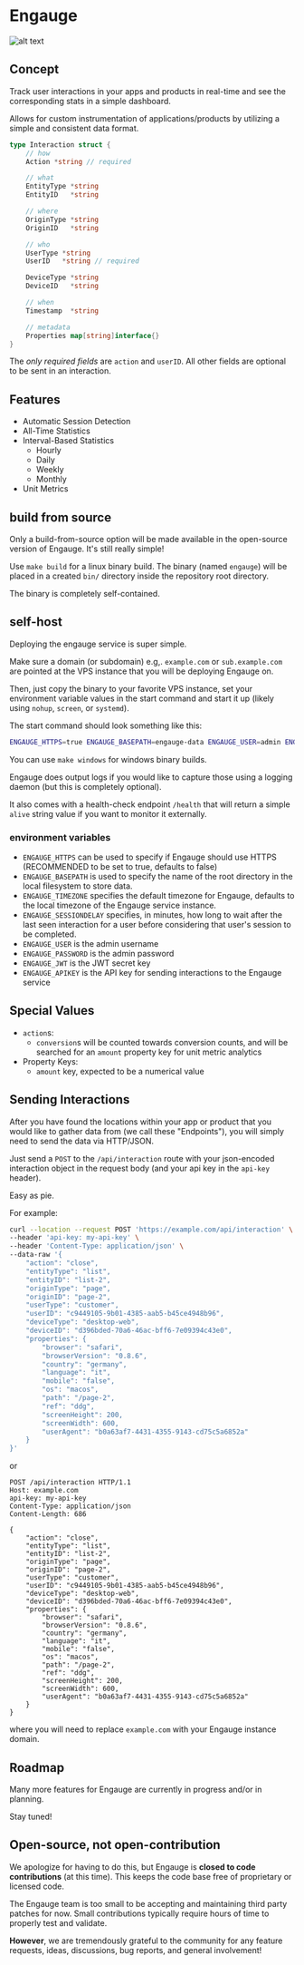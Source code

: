 # Engauge

![alt text](./.github/screenshot.png)

## Concept

Track user interactions in your apps and products in real-time and see the corresponding stats in a simple dashboard.

Allows for custom instrumentation of applications/products by utilizing a simple and consistent data format.

<!-- Interactions format -->
```go
type Interaction struct {
    // how
	Action *string // required

	// what
	EntityType *string
	EntityID   *string

	// where
	OriginType *string
	OriginID   *string

    // who
	UserType *string
	UserID   *string // required

	DeviceType *string
	DeviceID   *string

	// when
	Timestamp  *string

	// metadata
	Properties map[string]interface{}
}
```

The *only required fields* are `action` and `userID`. All other fields are optional to be sent in an interaction.

## Features

- Automatic Session Detection
- All-Time Statistics
- Interval-Based Statistics
  - Hourly
  - Daily
  - Weekly
  - Monthly
- Unit Metrics

## build from source

Only a build-from-source option will be made available in the open-source version of Engauge. It's still really simple!

Use `make build` for a linux binary build. The binary (named `engauge`) will be placed in a created `bin/` directory inside the repository root directory.

The binary is completely self-contained.

## self-host

Deploying the engauge service is super simple.

Make sure a domain (or subdomain) e.g,. `example.com` or `sub.example.com` are pointed at the VPS instance that you will be deploying Engauge on.

Then, just copy the binary to your favorite VPS instance, set your environment variable values in the start command and start it up (likely using `nohup`, `screen`, or `systemd`).

The start command should look something like this:

```sh
ENGAUGE_HTTPS=true ENGAUGE_BASEPATH=engauge-data ENGAUGE_USER=admin ENGAUGE_PASSWORD=my-super-secret-admin-p@$$WorD! ENGAUGE_JWT=jwt-secret-key ENGAUGE_APIKEY=my-secret-api-key ./engauge
```

You can use `make windows` for windows binary builds.

Engauge does output logs if you would like to capture those using a logging daemon (but this is completely optional).

It also comes with a health-check endpoint `/health` that will return a simple `alive` string value if you want to monitor it externally.

### environment variables

- `ENGAUGE_HTTPS` can be used to specify if Engauge should use HTTPS (RECOMMENDED to be set to true, defaults to false)
- `ENGAUGE_BASEPATH` is used to specify the name of the root directory in the local filesystem to store data.
- `ENGAUGE_TIMEZONE` specifies the default timezone for Engauge, defaults to the local timezone of the Engauge service instance.
- `ENGAUGE_SESSIONDELAY` specifies, in minutes, how long to wait after the last seen interaction for a user before considering that user's session to be completed.
- `ENGAUGE_USER` is the admin username
- `ENGAUGE_PASSWORD` is the admin password
- `ENGAUGE_JWT` is the JWT secret key
- `ENGAUGE_APIKEY` is the API key for sending interactions to the Engauge service

## Special Values

- `action`s:
  - `conversion`s will be counted towards conversion counts, and will be searched for an `amount` property key for unit metric analytics
- Property Keys:
  - `amount` key, expected to be a numerical value

## Sending Interactions

After you have found the locations within your app or product that you would like to gather data from (we call these "Endpoints"), you will simply need to send the data via HTTP/JSON.

Just send a `POST` to the `/api/interaction` route with your json-encoded interaction object in the request body (and your api key in the `api-key` header).

Easy as pie.

For example:

```sh
curl --location --request POST 'https://example.com/api/interaction' \
--header 'api-key: my-api-key' \
--header 'Content-Type: application/json' \
--data-raw '{
    "action": "close",
    "entityType": "list",
    "entityID": "list-2",
    "originType": "page",
    "originID": "page-2",
    "userType": "customer",
    "userID": "c9449105-9b01-4385-aab5-b45ce4948b96",
    "deviceType": "desktop-web",
    "deviceID": "d396bded-70a6-46ac-bff6-7e09394c43e0",
    "properties": {
        "browser": "safari",
        "browserVersion": "0.8.6",
        "country": "germany",
        "language": "it",
        "mobile": "false",
        "os": "macos",
        "path": "/page-2",
        "ref": "ddg",
        "screenHeight": 200,
        "screenWidth": 600,
        "userAgent": "b0a63af7-4431-4355-9143-cd75c5a6852a"
    }
}'
```

or

```http
POST /api/interaction HTTP/1.1
Host: example.com
api-key: my-api-key
Content-Type: application/json
Content-Length: 686

{
    "action": "close",
    "entityType": "list",
    "entityID": "list-2",
    "originType": "page",
    "originID": "page-2",
    "userType": "customer",
    "userID": "c9449105-9b01-4385-aab5-b45ce4948b96",
    "deviceType": "desktop-web",
    "deviceID": "d396bded-70a6-46ac-bff6-7e09394c43e0",
    "properties": {
        "browser": "safari",
        "browserVersion": "0.8.6",
        "country": "germany",
        "language": "it",
        "mobile": "false",
        "os": "macos",
        "path": "/page-2",
        "ref": "ddg",
        "screenHeight": 200,
        "screenWidth": 600,
        "userAgent": "b0a63af7-4431-4355-9143-cd75c5a6852a"
    }
}
```

where you will need to replace `example.com` with your Engauge instance domain.

## Roadmap

Many more features for Engauge are currently in progress and/or in planning.

Stay tuned!

## Open-source, not open-contribution

We apologize for having to do this, but Engauge is **closed to code contributions** (at this time). This keeps the code base free of proprietary or licensed code.

The Engauge team is too small to be accepting and maintaining third party patches for now. Small contributions typically require hours of time to properly test and validate.

**However**, we are tremendously grateful to the community for any feature requests, ideas, discussions, bug reports, and general involvement!

